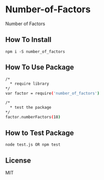 # Number-of-Factors
Number of Factors

## How To Install
`npm i -S number_of_factors`

## How To Use Package
```sh
/*
  * require library
*/
var factor = require('number_of_factors')

/*
  * test the package
*/
factor.numberFactors(18)

```

## How to Test Package
`node test.js OR npm test`



## License
MIT
